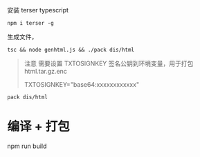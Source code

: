 
安装  terser typescript 
```
npm i terser -g

```

生成文件，
```
tsc && node genhtml.js && ./pack dis/html
```

> 注意 需要设置 TXTOSIGNKEY 签名公钥到环境变量，用于打包 html.tar.gz.enc
>
> TXTOSIGNKEY="base64:xxxxxxxxxxxx"





`
 pack dis/html
`

# 编译 + 打包
npm run build